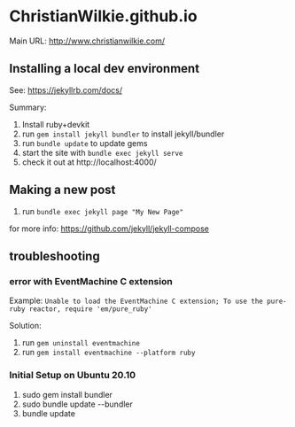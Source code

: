 # ChristianWilkie.github.io

Main URL: http://www.christianwilkie.com/


## Installing a local dev environment

See: https://jekyllrb.com/docs/

Summary:
1. Install ruby+devkit
2. run `gem install jekyll bundler` to install jekyll/bundler
3. run `bundle update` to update gems
4. start the site with `bundle exec jekyll serve`
5. check it out at http://localhost:4000/

## Making a new post

1. run `bundle exec jekyll page "My New Page"`

for more info: https://github.com/jekyll/jekyll-compose

## troubleshooting

### error with EventMachine C extension
Example: `Unable to load the EventMachine C extension; To use the pure-ruby reactor, require 'em/pure_ruby'`

Solution:
1. run `gem uninstall eventmachine`
2. run `gem install eventmachine --platform ruby`

### Initial Setup on Ubuntu 20.10
1. sudo gem install bundler
2. sudo bundle update --bundler
3. bundle update
